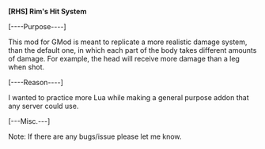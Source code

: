 **[RHS] Rim's Hit System**

[----Purpose----]

This mod for GMod is meant to replicate a more realistic damage system, than the default one, in which each part of the body takes different amounts of damage.
 For example, the head will receive more damage than a leg when shot.

[----Reason----]

I wanted to practice more Lua while making a general purpose addon
that any server could use.

[---Misc.---]

Note: If there are any bugs/issue please let me know.
